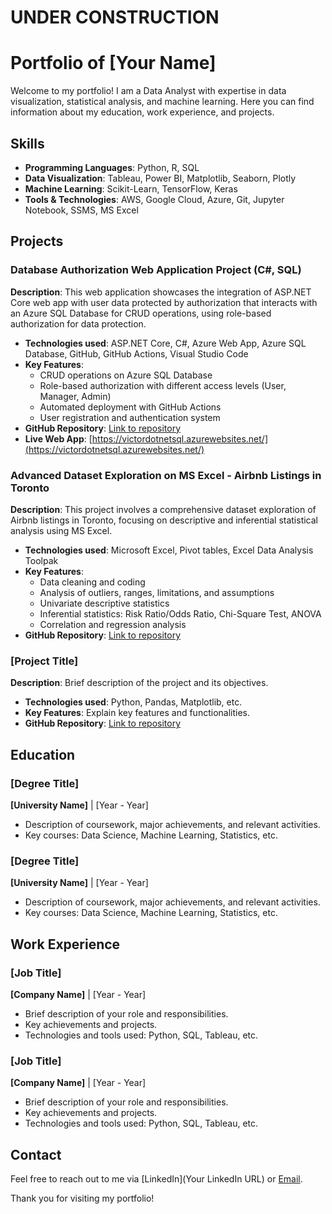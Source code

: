 # UNDER CONSTRUCTION

# Portfolio of [Your Name]

Welcome to my portfolio! I am a Data Analyst with expertise in data visualization, statistical analysis, and machine learning. Here you can find information about my education, work experience, and projects.

## Skills

- **Programming Languages**: Python, R, SQL
- **Data Visualization**: Tableau, Power BI, Matplotlib, Seaborn, Plotly
- **Machine Learning**: Scikit-Learn, TensorFlow, Keras
- **Tools & Technologies**: AWS, Google Cloud, Azure, Git, Jupyter Notebook, SSMS, MS Excel


## Projects

### Database Authorization Web Application Project (C#, SQL)
**Description**: This web application showcases the integration of ASP.NET Core web app with user data protected by authorization that interacts with an Azure SQL Database for CRUD operations, using role-based authorization for data protection.

- **Technologies used**: ASP.NET Core, C#, Azure Web App, Azure SQL Database, GitHub, GitHub Actions, Visual Studio Code
- **Key Features**:
  - CRUD operations on Azure SQL Database
  - Role-based authorization with different access levels (User, Manager, Admin)
  - Automated deployment with GitHub Actions
  - User registration and authentication system
- **GitHub Repository**: [Link to repository](https://github.com/brandaovh/aspnet-core-auth-sqldb)
- **Live Web App**: [https://victordotnetsql.azurewebsites.net/](https://victordotnetsql.azurewebsites.net/)


### Advanced Dataset Exploration on MS Excel - Airbnb Listings in Toronto
**Description**: This project involves a comprehensive dataset exploration of Airbnb listings in Toronto, focusing on descriptive and inferential statistical analysis using MS Excel.

- **Technologies used**: Microsoft Excel, Pivot tables, Excel Data Analysis Toolpak
- **Key Features**:
  - Data cleaning and coding
  - Analysis of outliers, ranges, limitations, and assumptions
  - Univariate descriptive statistics
  - Inferential statistics: Risk Ratio/Odds Ratio, Chi-Square Test, ANOVA
  - Correlation and regression analysis
- **GitHub Repository**: [Link to repository](URL)

### [Project Title]
**Description**: Brief description of the project and its objectives.

- **Technologies used**: Python, Pandas, Matplotlib, etc.
- **Key Features**: Explain key features and functionalities.
- **GitHub Repository**: [Link to repository](URL)

## Education

### [Degree Title]
**[University Name]** | [Year - Year]

- Description of coursework, major achievements, and relevant activities.
- Key courses: Data Science, Machine Learning, Statistics, etc.

### [Degree Title]
**[University Name]** | [Year - Year]

- Description of coursework, major achievements, and relevant activities.
- Key courses: Data Science, Machine Learning, Statistics, etc.

## Work Experience

### [Job Title]
**[Company Name]** | [Year - Year]

- Brief description of your role and responsibilities.
- Key achievements and projects.
- Technologies and tools used: Python, SQL, Tableau, etc.

### [Job Title]
**[Company Name]** | [Year - Year]

- Brief description of your role and responsibilities.
- Key achievements and projects.
- Technologies and tools used: Python, SQL, Tableau, etc.

## Contact

Feel free to reach out to me via [LinkedIn](Your LinkedIn URL) or [Email](mailto:YourEmail@example.com).

Thank you for visiting my portfolio!
